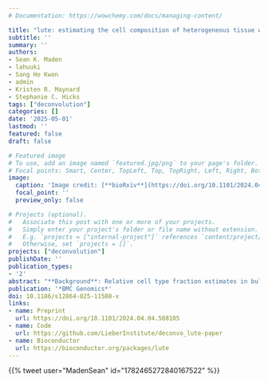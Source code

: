 ```yaml
---
# Documentation: https://wowchemy.com/docs/managing-content/

title: "lute: estimating the cell composition of heterogeneous tissue with varying cell sizes using gene expression"
subtitle: ''
summary: ''
authors:
- Sean K. Maden
- lahuuki
- Sang Ho Kwon
- admin
- Kristen R. Maynard
- Stephanie C. Hicks
tags: ["deconvolution"]
categories: []
date: '2025-05-01'
lastmod: ''
featured: false
draft: false

# Featured image
# To use, add an image named `featured.jpg/png` to your page's folder.
# Focal points: Smart, Center, TopLeft, Top, TopRight, Left, Right, BottomLeft, Bottom, BottomRight.
image:
  caption: 'Image credit: [**bioRxiv**](https://doi.org/10.1101/2024.04.04.588105)'
  focal_point: ''
  preview_only: false

# Projects (optional).
#   Associate this post with one or more of your projects.
#   Simply enter your project's folder or file name without extension.
#   E.g. `projects = ["internal-project"]` references `content/project/deep-learning/index.md`.
#   Otherwise, set `projects = []`.
projects: ["deconvolution"]
publishDate: ''
publication_types:
- '2'
abstract: "**Background**: Relative cell type fraction estimates in bulk RNA-sequencing data are important to control for cell composition differences across heterogenous tissue samples. While there exist algorithms to estimate the cell type proportions in tissues, a major challenge is the algorithms can show reduced performance if using tissues that have varying cell sizes, such as in brain tissue. In this way, without adjusting for differences in cell sizes, computational algorithms estimate the relative fraction of RNA attributable to each cell type, rather than the relative fraction of cell types, leading to potentially biased estimates in cellular composition. Furthermore, these tools were built on different frameworks with non-uniform input data formats while addressing different types of systematic errors or unwanted bias. **Results**: We present _lute_, a software tool to accurately deconvolute cell types with varying sizes. Our package _lute_ wraps existing deconvolution algorithms in a flexible and extensible framework to enable easy benchmarking and comparison of existing deconvolution algorithms. Using simulated and real datasets, we demonstrate how _lute_ adjusts for differences in cell sizes to improve the accuracy of cell composition. **Conclusions**: Our software (https://bioconductor.org/packages/lute) can be used to enhance and improve existing deconvolution algorithms and can be used broadly for any type of tissue containing cell types with varying cell sizes."
publication: '*BMC Genomics*'
doi: 10.1186/s12864-025-11508-x
links:
- name: Preprint
  url: https://doi.org/10.1101/2024.04.04.588105
- name: Code
  url: https://github.com/LieberInstitute/deconvo_lute-paper
- name: Bioconductor
  url: https://bioconductor.org/packages/lute
---
```


{{% tweet user="MadenSean" id="1782465272840167522" %}}
